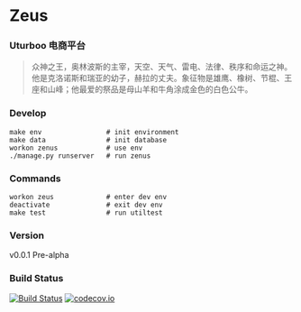 # Zeus
### Uturboo 电商平台

> 众神之王，奥林波斯的主宰，天空、天气、雷电、法律、秩序和命运之神。他是克洛诺斯和瑞亚的幼子，赫拉的丈夫。象征物是雄鹰、橡树、节棍、王座和山峰；他最爱的祭品是母山羊和牛角涂成金色的白色公牛。

### Develop
```
make env                # init environment
make data               # init database
workon zenus            # use env
./manage.py runserver   # run zenus
```

### Commands
```
workon zeus             # enter dev env
deactivate              # exit dev env
make test               # run utiltest
```

### Version
v0.0.1 Pre-alpha

### Build Status
[![Build Status](https://travis-ci.org/Uturboo/zeus.svg?branch=master)](https://travis-ci.org/Uturboo/zeus)
[![codecov.io](https://codecov.io/github/Uturboo/zeus/coverage.svg?branch=master)](https://codecov.io/github/Uturboo/zeus?branch=master)

